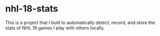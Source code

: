 # nhl-18-stats
This is a project that I built to automatically detect, record, and store the stats of NHL 18 games I play with others locally.
